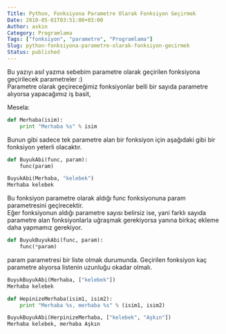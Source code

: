 ```yaml
---
Title: Python, Fonksiyona Parametre Olarak Fonksiyon Geçirmek
Date: 2010-05-01T03:51:00+03:00
Author: askin
Category: Programlama
Tags: ["fonksiyon", "parametre", "Programlama"]
Slug: python-fonksiyona-parametre-olarak-fonksiyon-gecirmek
Status: published
---
```


Bu yazıyı asıl yazma sebebim parametre olarak geçirilen fonksiyona geçirilecek parametreler :)  
Parametre olarak geçireceğimiz fonksiyonlar belli bir sayıda parametre alıyorsa yapacağımız iş basit,

Mesela:

```python
def Merhaba(isim):
    print "Merhaba %s" % isim
```

Bunun gibi sadece tek parametre alan bir fonksiyon için aşağıdaki gibi bir fonksiyon yeterli olacaktır.

```python
def BuyukAbi(func, param):
    func(param)
```

```python
BuyukAbi(Merhaba, "kelebek")
Merhaba kelebek
```

Bu fonksiyon parametre olarak aldığı func fonksiyonuna param parametresini geçirecektir.  
Eğer fonksiyonun aldığı parametre sayısı belirsiz ise, yani farklı sayıda parametre alan fonksiyonlarla uğraşmak gerekiyorsa yanına birkaç ekleme daha yapmamız gerekiyor.

```python
def BuyukBuyukAbi(func, param):
    func(*param)
```

param parametresi bir liste olmak durumunda. Geçirilen fonksiyon kaç parametre alıyorsa listenin uzunluğu okadar olmalı.

```python
BuyukBuyukAbi(Merhaba, ["kelebek"])
Merhaba kelebek
```

```python
def HepinizeMerhaba(isim1, isim2):
    print "Merhaba %s, merhaba %s" % (isim1, isim2)
```

```python
BuyukBuyukAbi(HerpinizeMerhaba, ["kelebek", "Aşkın"])
Merhaba kelebek, merhaba Aşkın
```
